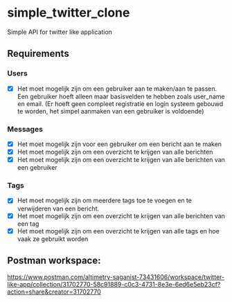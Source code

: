 # simple_twitter_clone
Simple API for twitter like application

## Requirements
### Users
- [x] Het moet mogelijk zijn om een gebruiker aan te maken/aan te passen. Een gebruiker hoeft alleen maar basisvelden te hebben zoals user_name en email. (Er hoeft geen compleet registratie en login systeem gebouwd te worden, het simpel aanmaken van een gebruiker is voldoende)

### Messages
- [x] Het moet mogelijk zijn voor een gebruiker om een bericht aan te maken
- [x] Het moet mogelijk zijn om een overzicht te krijgen van alle berichten
- [x] Het moet mogelijk zijn om een overzicht te krijgen van alle berichten van een gebruiker

### Tags
- [x] Het moet mogelijk zijn om meerdere tags toe te voegen en te verwijderen van een bericht.
- [x] Het moet mogelijk zijn om een overzicht te krijgen van alle berichten van een tag
- [x] Het moet mogelijk zijn om een overzicht te krijgen van alle tags en hoe vaak ze gebruikt worden

## Postman workspace:
https://www.postman.com/altimetry-saganist-73431606/workspace/twitter-like-app/collection/31702770-58c91889-c0c3-4731-8e3e-6ed6e5eb23cf?action=share&creator=31702770

